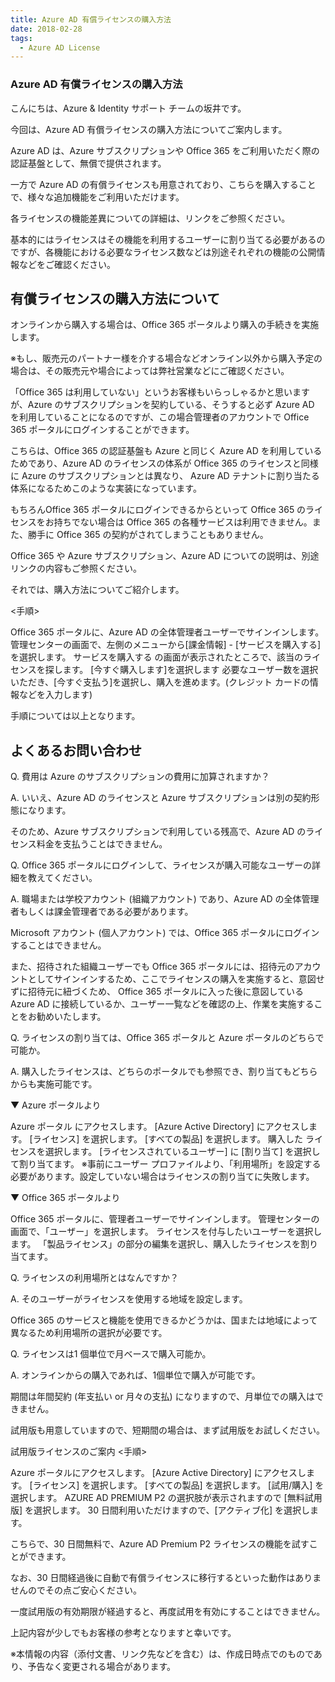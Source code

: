 ```yaml
---
title: Azure AD 有償ライセンスの購入方法
date: 2018-02-28
tags:
  - Azure AD License
---
```


### Azure AD 有償ライセンスの購入方法

こんにちは、Azure & Identity サポート チームの坂井です。

 

今回は、Azure AD 有償ライセンスの購入方法についてご案内します。

Azure AD は、Azure サブスクリプションや Office 365 をご利用いただく際の認証基盤として、無償で提供されます。

一方で Azure AD の有償ライセンスも用意されており、こちらを購入することで、様々な追加機能をご利用いただけます。

各ライセンスの機能差異についての詳細は、リンクをご参照ください。

基本的にはライセンスはその機能を利用するユーザーに割り当てる必要があるのですが、各機能における必要なライセンス数などは別途それぞれの機能の公開情報などをご確認ください。

 

 

## 有償ライセンスの購入方法について
オンラインから購入する場合は、Office 365 ポータルより購入の手続きを実施します。

※もし、販売元のパートナー様を介する場合などオンライン以外から購入予定の場合は、その販売元や場合によっては弊社営業などにご確認ください。

 

「Office 365 は利用していない」というお客様もいらっしゃるかと思いますが、Azure のサブスクリプションを契約している、そうすると必ず Azure AD を利用していることになるのですが、この場合管理者のアカウントで Office 365 ポータルにログインすることができます。

こちらは、Office 365 の認証基盤も Azure と同じく Azure AD を利用しているためであり、Azure AD のライセンスの体系が Office 365 のライセンスと同様に Azure のサブスクリプションとは異なり、 Azure AD テナントに割り当たる体系になるためこのような実装になっています。

もちろんOffice 365 ポータルにログインできるからといって Office 365 のライセンスをお持ちでない場合は Office 365 の各種サービスは利用できません。また、勝手に Office 365 の契約がされてしまうこともありません。

Office 365 や Azure サブスクリプション、Azure AD についての説明は、別途リンクの内容もご参照ください。

 

それでは、購入方法についてご紹介します。

 

<手順>

Office 365 ポータルに、Azure AD の全体管理者ユーザーでサインインします。
管理センターの画面で、左側のメニューから[課金情報] - [サービスを購入する]を選択します。
サービスを購入する の画面が表示されたところで、該当のライセンスを探します。
[今すぐ購入します]を選択します
必要なユーザー数を選択いただき、[今すぐ支払う]を選択し、購入を進めます。(クレジット カードの情報などを入力します)
 

手順については以上となります。

 

 

## よくあるお問い合わせ
Q. 費用は Azure のサブスクリプションの費用に加算されますか？

A. いいえ、Azure AD のライセンスと Azure サブスクリプションは別の契約形態になります。

そのため、Azure サブスクリプションで利用している残高で、Azure AD のライセンス料金を支払うことはできません。

 

Q. Office 365 ポータルにログインして、ライセンスが購入可能なユーザーの詳細を教えてください。

A. 職場または学校アカウント (組織アカウント) であり、Azure AD の全体管理者もしくは課金管理者である必要があります。

Microsoft アカウント (個人アカウント) では、Office 365 ポータルにログインすることはできません。

また、招待された組織ユーザーでも Office 365 ポータルには、招待元のアカウントとしてサインインするため、ここでライセンスの購入を実施すると、意図せずに招待元に紐づくため、 Office 365 ポータルに入った後に意図している Azure AD に接続しているか、ユーザー一覧などを確認の上、作業を実施することをお勧めいたします。

 

Q. ライセンスの割り当ては、Office 365 ポータルと Azure ポータルのどちらで可能か。

A. 購入したライセンスは、どちらのポータルでも参照でき、割り当てもどちらからも実施可能です。

 

▼ Azure ポータルより

Azure ポータル にアクセスします。
[Azure Active Directory] にアクセスします。
[ライセンス] を選択します。
[すべての製品] を選択します。
購入した ライセンスを選択します。
[ライセンスされているユーザー] に [割り当て] を選択して割り当てます。
※事前にユーザー プロファイルより、「利用場所」を設定する必要があります。設定していない場合はライセンスの割り当てに失敗します。

 

▼ Office 365 ポータルより

Office 365 ポータルに、管理者ユーザーでサインインします。
管理センターの画面で、「ユーザー」を選択します。
ライセンスを付与したいユーザーを選択します。
「製品ライセンス」の部分の編集を選択し、購入したライセンスを割り当てます。
 

Q. ライセンスの利用場所とはなんですか？

A. そのユーザーがライセンスを使用する地域を設定します。

Office 365 のサービスと機能を使用できるかどうかは、国または地域によって異なるため利用場所の選択が必要です。

 

Q. ライセンスは1 個単位で月ベースで購入可能か。

A. オンラインからの購入であれば、1個単位で購入が可能です。

期間は年間契約 (年支払い or 月々の支払) になりますので、月単位での購入はできません。

試用版も用意していますので、短期間の場合は、まず試用版をお試しください。

 

 

試用版ライセンスのご案内
<手順>

Azure ポータルにアクセスします。
[Azure Active Directory] にアクセスします。
[ライセンス] を選択します。
[すべての製品] を選択します。
[試用/購入] を選択します。
AZURE AD PREMIUM P2 の選択肢が表示されますので [無料試用版] を選択します。
30 日間利用いただけますので、[アクティブ化] を選択します。
 

こちらで、30 日間無料で、Azure AD Premium P2 ライセンスの機能を試すことができます。

なお、30 日間経過後に自動で有償ライセンスに移行するといった動作はありませんのでその点ご安心ください。

一度試用版の有効期限が経過すると、再度試用を有効にすることはできません。

 

 

 

上記内容が少しでもお客様の参考となりますと幸いです。

※本情報の内容（添付文書、リンク先などを含む）は、作成日時点でのものであり、予告なく変更される場合があります。